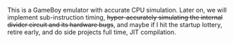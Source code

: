 This is a GameBoy emulator with accurate CPU simulation. Later on, we will implement sub-instruction timing, ~~hyper-accurately simulating the internal divider circuit and its hardware bugs~~, and maybe if I hit the startup lottery, retire early, and do side projects full time, JIT compilation. 
